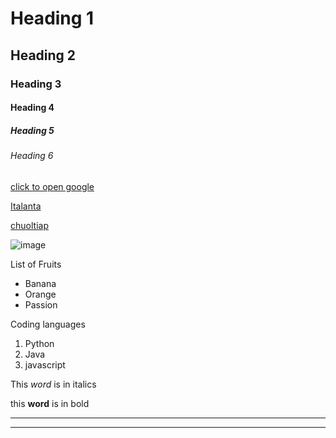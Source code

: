 <!--Heading --> 
 # Heading 1
 ## Heading 2
 ### Heading 3
 #### Heading 4
 ##### Heading 5
 ###### Heading 6

<!-- links -->
[click to open google](google.com)

<!-- iTalanta kakuma -->

[Italanta](https://github.com/iTalantaAcademy/home)

[chuoltiap](https://github.com/chuoltiap/chuoltiap)

<!-- image -->

![image](https://avatars.githubusercontent.com/u/93642845?v=4)

<!-- unordered list -->
List of Fruits


* Banana
* Orange
* Passion


<!-- Ordered lists -->
Coding languages

1. Python
1. Java
1. javascript

<!-- Italic -->
This *word* is in italics

<!-- Bold -->
this **word** is in bold

<!-- Horizontal lines -->

---
___
